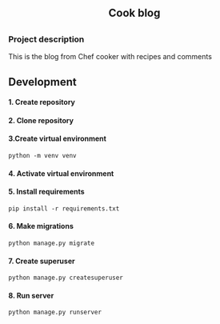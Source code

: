 <h2 align="center">Cook blog<h2>

### Project description

This is the blog from Chef cooker with recipes and comments

## Development

#### 1. Create repository

#### 2. Clone repository

#### 3.Create virtual environment
    python -m venv venv

#### 4. Activate virtual environment

#### 5. Install requirements
    pip install -r requirements.txt

#### 6. Make migrations
    python manage.py migrate

#### 7. Create superuser
    python manage.py createsuperuser

#### 8. Run server
    python manage.py runserver

